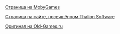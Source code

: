 [Страница на MobyGames](https://www.mobygames.com/game/10789/ambermoon/)

[Страница на сайте, посвящённом Thalion Software](http://thalion.exotica.org.uk/games/ambermoon/ambermoon.html)

[Оригинал на Old-Games.ru](https://www.old-games.ru/game/5105.html)

